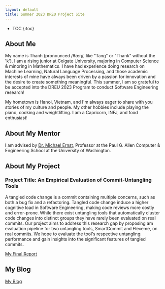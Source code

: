 ```yaml
---
layout: default
title: Summer 2023 DREU Project Site
---
```


* TOC
{:toc}

## About Me

My name is Thanh (pronounced /θæŋ/, like "Tang" or "Thank" without the 'k'). I am a rising junior at Colgate University, majoring in Computer Science & minoring in Mathematics. I have had experience doing research on Machine Learning, Natural Language Processing, and those academic interests of mine have always been driven by a passion for innovation and the desire to create something meaningful. This summer, I am so grateful to be accepted into the DREU 2023 Program to conduct Software Engineering research!

My hometown is Hanoi, Vietnam, and I'm always eager to share with you stories of my culture and people. My other hobbies include playing the piano, cooking and weightlifting. I am a Capricorn, INFJ, and food enthusiast!

## About My Mentor

I am advised by [Dr. Michael Ernst](https://homes.cs.washington.edu/~mernst/), Professor at the Paul G. Allen Computer & Engineering School at the University of Washington.

## About My Project

### Project Title: An Empirical Evaluation of Commit-Untangling Tools
A tangled code change is a commit containing multiple concerns, such as both a bug fix and a refactoring. Tangled code change induce a higher cognitive load in Software Engineering, making code reviews more costly and error-prone. While there exist untangling tools that automatically cluster code changes into distinct groups they have rarely been evaluated on real commits. Our project aims to address this research gap by proposing am evaluation pipeline for two untangling tools, SmartCommit and Flexeme, on real commits. We hope to evaluate the tool's respective untangling performance and gain insights into the significant features of tangled commits.

[My Final Report](files/finalreport.pdf)

## My Blog

[My Blog](blog.html)
